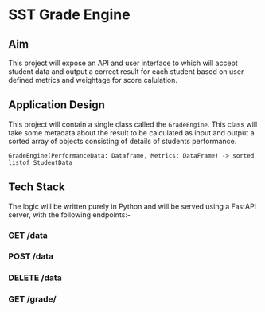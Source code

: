 # SST Grade Engine

## Aim

This project will expose an API and user interface to which will accept student data and output a correct result for each student based on user defined metrics and weightage for score calulation.

## Application Design

This project will contain a single class called the `GradeEngine`. This class will take some metadata about the result to be calculated as input and output a sorted array of objects consisting of details of students performance.

```
GradeEngine(PerformanceData: Dataframe, Metrics: DataFrame) -> sorted listof StudentData 
```

## Tech Stack

The logic will be written purely in Python and will be served using a FastAPI server, with the following endpoints:-

### GET /data

### POST /data

### DELETE /data

### GET /grade/<dataID>
